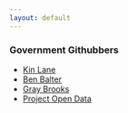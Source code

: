 ```yaml
---
layout: default
---
```

###	Government Githubbers

* [Kin Lane](https://github.com/kinlane)
* [Ben Balter](https://github.com/benbalter)
* [Gray Brooks](https://github.com/gbinal)
* [Project Open Data](https://github.com/project-open-data)